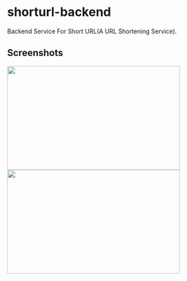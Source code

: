 # shorturl-backend

Backend Service For Short URL(A URL Shortening Service).

## Screenshots

<p float="left">
	<img src="Screenshots\Screenshot1.png" height="240" width="400" />
	<img src="Screenshots\Screenshot2.png" height="240" width="400" />
</p>